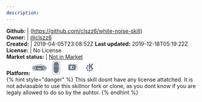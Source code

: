 ```yaml
---
description: 
---
```



**Github:** | (https://github.com/clszz6/white-noise-skill)  
**Owner:** | [@clszz6](https://github.com/clszz6)  
**Created:** | 2019-04-05T23:08:52Z  **Last updated:** 2019-12-18T05:19:22Z  
**License:** | No License  
**Market status:** | [Not in Market](https://market.mycroft.ai/skill/)  
**Platform:**   ![](.gitbook/assets/mark-1-icon.png)  ![](.gitbook/assets/mark-2-icon.png)  ![](.gitbook/assets/picroft-icon.png)  ![](.gitbook/assets/kde.png)   
{% hint style="danger" %}
This skill dosnt have any license attatched. It is not adviasable to use this skillnor fork or clone, as you dont know if you are legaly allowed to do so by the auhtor.
{% endhint %}

